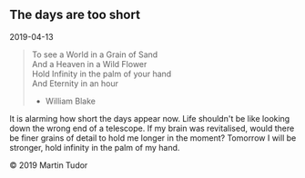 ## The days are too short

<time>2019-04-13</time>

> To see a World in a Grain of Sand<br/>
> And a Heaven in a Wild Flower<br/>
> Hold Infinity in the palm of your hand<br/>
> And Eternity in an hour
>
> -   William Blake

It is alarming how short the days appear now. Life shouldn't be like looking down the wrong end of a telescope. If my brain was revitalised, would there be finer grains of detail to hold me longer in the moment? Tomorrow I will be stronger, hold infinity in the palm of my hand.

&copy; 2019 Martin Tudor
